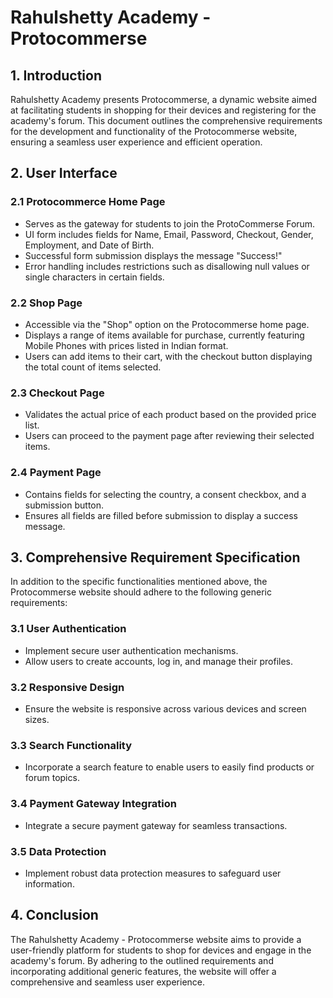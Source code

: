 Rahulshetty Academy - Protocommerse
=============================================================================

1\. Introduction
----------------

Rahulshetty Academy presents Protocommerse, a dynamic website aimed at facilitating students in shopping for their devices and registering for the academy's forum. This document outlines the comprehensive requirements for the development and functionality of the Protocommerse website, ensuring a seamless user experience and efficient operation.

2\. User Interface
------------------

### 2.1 Protocommerce Home Page

*   Serves as the gateway for students to join the ProtoCommerse Forum.
*   UI form includes fields for Name, Email, Password, Checkout, Gender, Employment, and Date of Birth.
*   Successful form submission displays the message "Success!"
*   Error handling includes restrictions such as disallowing null values or single characters in certain fields.

### 2.2 Shop Page

*   Accessible via the "Shop" option on the Protocommerse home page.
*   Displays a range of items available for purchase, currently featuring Mobile Phones with prices listed in Indian format.
*   Users can add items to their cart, with the checkout button displaying the total count of items selected.

### 2.3 Checkout Page

*   Validates the actual price of each product based on the provided price list.
*   Users can proceed to the payment page after reviewing their selected items.

### 2.4 Payment Page

*   Contains fields for selecting the country, a consent checkbox, and a submission button.
*   Ensures all fields are filled before submission to display a success message.

3\. Comprehensive Requirement Specification
-------------------------------------------

In addition to the specific functionalities mentioned above, the Protocommerse website should adhere to the following generic requirements:

### 3.1 User Authentication

*   Implement secure user authentication mechanisms.
*   Allow users to create accounts, log in, and manage their profiles.

### 3.2 Responsive Design

*   Ensure the website is responsive across various devices and screen sizes.

### 3.3 Search Functionality

*   Incorporate a search feature to enable users to easily find products or forum topics.

### 3.4 Payment Gateway Integration

*   Integrate a secure payment gateway for seamless transactions.

### 3.5 Data Protection

*   Implement robust data protection measures to safeguard user information.

4\. Conclusion
--------------

The Rahulshetty Academy - Protocommerse website aims to provide a user-friendly platform for students to shop for devices and engage in the academy's forum. By adhering to the outlined requirements and incorporating additional generic features, the website will offer a comprehensive and seamless user experience.
